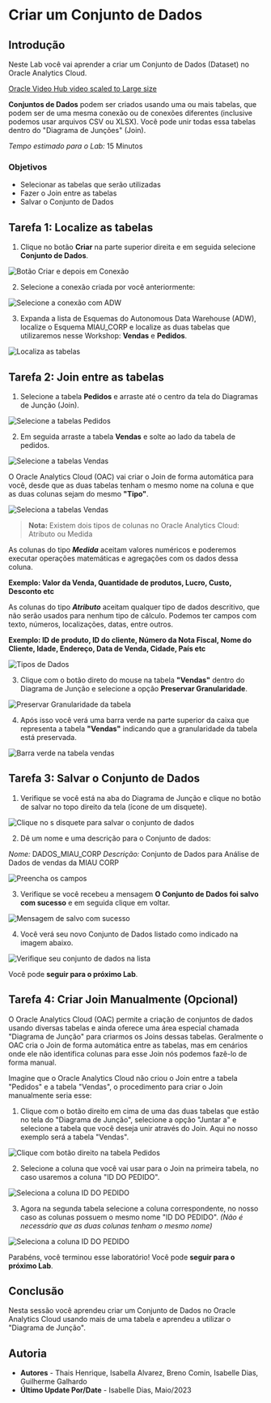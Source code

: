 # Criar um Conjunto de Dados

## Introdução

Neste Lab você vai aprender a criar um Conjunto de Dados (Dataset) no Oracle Analytics Cloud.

[Oracle Video Hub video scaled to Large size](videohub:1_1ei28osm:large)

**Conjuntos de Dados** podem ser criados usando uma ou mais tabelas, que podem ser de uma mesma conexão ou de conexões diferentes (inclusive podemos usar arquivos CSV ou XLSX). Você pode unir todas essa tabelas dentro do "Diagrama de Junções" (Join).

*Tempo estimado para o Lab:* 15 Minutos

### Objetivos

* Selecionar as tabelas que serão utilizadas
* Fazer o Join entre as tabelas
* Salvar o Conjunto de Dados

## Tarefa 1: Localize as tabelas

1.	Clique no botão **Criar** na parte superior direita e em seguida selecione **Conjunto de Dados**.

![Botão Criar e depois em Conexão](./images/click-create-1.png)

2.	Selecione a conexão criada por você anteriormente:

![Selecione a conexão com ADW ](./images/create-dataset-2.png)

3. Expanda a lista de Esquemas do Autonomous Data Warehouse (ADW), localize o Esquema MIAU_CORP e localize as duas tabelas que utilizaremos nesse Workshop: **Vendas** e **Pedidos**.

![Localiza as tabelas](./images/select-tables-3.png)

## Tarefa 2: Join entre as tabelas

1.	Selecione a tabela **Pedidos** e arraste até o centro da tela do Diagramas de Junção (Join).

![Selecione a tabelas Pedidos](./images/select-pedidos.png)

2. Em seguida arraste a tabela **Vendas** e solte ao lado da tabela de pedidos.

![Selecione a tabelas Vendas](./images/select-vendas.png)

O Oracle Analytics Cloud (OAC) vai criar o Join de forma automática para você, desde que as duas tabelas tenham o mesmo nome na coluna e que as duas colunas sejam do mesmo **"Tipo"**.

![Seleciona a tabelas Vendas](./images/join-auto-5.png)

> **Nota:** Existem dois tipos de colunas no Oracle Analytics Cloud: Atributo ou Medida

As colunas do tipo ***Medida*** aceitam valores numéricos e poderemos executar operações matemáticas e agregações com os dados dessa coluna.

**Exemplo: Valor da Venda, Quantidade de produtos, Lucro, Custo, Desconto etc**

As colunas do tipo ***Atributo*** aceitam qualquer tipo de dados descritivo, que não serão usados para nenhum tipo de cálculo. Podemos ter campos com texto, números, localizações, datas, entre outros.

**Exemplo: ID de produto, ID do cliente, Número da Nota Fiscal, Nome do Cliente, Idade, Endereço, Data de Venda, Cidade, País etc**

![Tipos de Dados](./images/data-type-6.png)

3. Clique com o botão direto do mouse na tabela **"Vendas"** dentro do Diagrama de Junção e selecione a opção **Preservar Granularidade**.

![Preservar Granularidade da tabela](./images/grain.png)

4. Após isso você verá uma barra verde na parte superior da caixa que representa a tabela **"Vendas"** indicando que a granularidade da tabela está preservada.

![Barra verde na tabela vendas](./images/grain-bar.png)

## Tarefa 3: Salvar o Conjunto de Dados

1. Verifique se você está na aba do Diagrama de Junção e clique no botão de salvar no topo direito da tela (ícone de um disquete).

![Clique no s disquete para salvar o conjunto de dados](./images/salve-data-10.png)

2. Dê um nome e uma descrição para o Conjunto de dados:

*Nome:* DADOS\_MIAU\_CORP
*Descrição:* Conjunto de Dados para Análise de Dados de vendas da MIAU CORP

![Preencha os campos](./images/salve-data-11.png)

3. Verifique se você recebeu a mensagem **O Conjunto de Dados foi salvo com sucesso** e em seguida clique em voltar.

![Mensagem de salvo com sucesso](./images/salve-data-12.png)

4. Você verá seu novo Conjunto de Dados listado como indicado na imagem abaixo.

![Verifique seu conjunto de dados na lista](./images/check-dataset-13.png)

Você pode **seguir para o próximo Lab**.

## Tarefa 4: Criar Join Manualmente (Opcional)

O Oracle Analytics Cloud (OAC) permite a criação de conjuntos de dados usando diversas tabelas e ainda oferece uma área especial chamada "Diagrama de Junção" para criarmos os Joins dessas tabelas. Geralmente o OAC cria o Join de forma automática entre as tabelas, mas em cenários onde ele não identifica colunas para esse Join nós podemos fazê-lo de forma manual.

Imagine que o Oracle Analytics Cloud não criou o Join entre a tabela "Pedidos" e a tabela "Vendas", o procedimento para criar o Join manualmente seria esse:

1. Clique com o botão direito em cima de uma das duas tabelas que estão no tela do "Diagrama de Junção", selecione a opção "Juntar a" e selecione a tabela que você deseja unir através do Join. Aqui no nosso exemplo será a tabela "Vendas".

![Clique com botão direito na tabela Pedidos](./images/manual-join-select-7.png)

2. Selecione a coluna que você vai usar para o Join na primeira tabela, no caso usaremos a coluna "ID DO PEDIDO".

![Seleciona a coluna ID DO PEDIDO](./images/select-join-column-8.png)

3. Agora na segunda tabela selecione a coluna correspondente, no nosso caso as colunas possuem o mesmo nome "ID DO PEDIDO". *(Não é necessário que as duas colunas tenham o mesmo nome)*

![Seleciona a coluna ID DO PEDIDO](./images/select-join-column-9.png)

Parabéns, você terminou esse laboratório!
Você pode **seguir para o próximo Lab**.

## Conclusão

Nesta sessão você aprendeu criar um Conjunto de Dados no Oracle Analytics Cloud usando mais de uma tabela e aprendeu a utilizar o "Diagrama de Junção".

## Autoria

- **Autores** - Thais Henrique, Isabella Alvarez, Breno Comin, Isabelle Dias, Guilherme Galhardo
- **Último Update Por/Date** - Isabelle Dias, Maio/2023